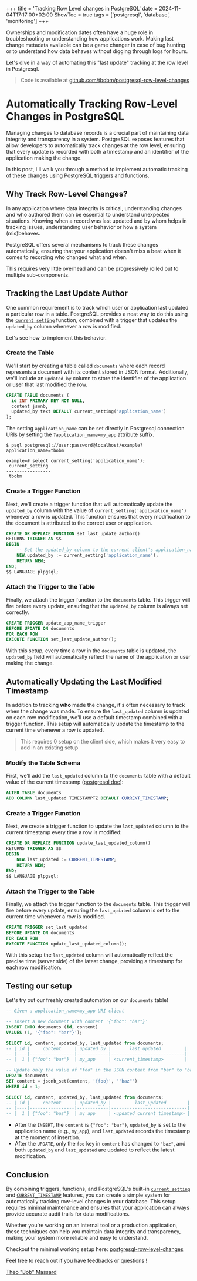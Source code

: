 +++
title = 'Tracking Row Level changes in PostgreSQL'
date = 2024-11-04T17:17:00+02:00
ShowToc = true
tags = ['postgresql', 'database', 'monitoring']
+++

Ownerships and modification dates often have a huge role in troubleshooting or understanding
how applications work. Making last change metadata available can be a game changer in case
of bug hunting or to understand how data behaves without digging through logs for hours.

Let's dive in a way of automating this "last update" tracking at the row level in Postgresql.

> Code is available at [github.com/tbobm/postgresql-row-level-changes][gh-repo]

# Automatically Tracking Row-Level Changes in PostgreSQL

Managing changes to database records is a crucial part of maintaining data integrity and transparency in a system.
PostgreSQL exposes features that allow developers to automatically track changes at the row level,
ensuring that every update is recorded with both a timestamp and an identifier of the application making the change.

In this post, I'll walk you through a method to implement automatic tracking
of these changes using PostgreSQL [triggers][trigger-doc] and functions.

[trigger-doc]: https://www.postgresql.org/docs/current/trigger-definition.html

## Why Track Row-Level Changes?

In any application where data integrity is critical, understanding changes and who authored
them can be essential to understand unexpected situations.
Knowing when a record was last updated and by whom helps in tracking issues,
understanding user behavior or how a system (mis)behaves.

PostgreSQL offers several mechanisms to track these changes automatically,
ensuring that your application doesn't miss a beat when it comes to recording who changed what and when.

This requires very little overhead and can be progressively rolled out to multiple sub-components.

## Tracking the Last Update Author

One common requirement is to track which user or application last updated a particular row in a table.
PostgreSQL provides a neat way to do this using the [`current_setting`][psql-settings] function,
combined with a trigger that updates the `updated_by` column whenever a row is modified.

Let's see how to implement this behavior.

[psql-settings]: https://www.postgresql.org/docs/current/functions-admin.html#FUNCTIONS-ADMIN-SET

### Create the Table

We'll start by creating a table called `documents` where each record represents a document with its
content stored in JSON format. Additionally, we'll include an `updated_by` column to store the
identifier of the application or user that last modified the row.

```sql
CREATE TABLE documents (
  id INT PRIMARY KEY NOT NULL,
  content jsonb,
  updated_by text DEFAULT current_setting('application_name')
);
```

The setting `application_name` can be set directly in Postgresql connection URIs by setting
the `?application_name=my_app` attribute suffix.

```console
$ psql postgresql://user:password@localhost/example?application_name=tbobm

example=# select current_setting('application_name');
 current_setting 
-----------------
 tbobm

```

### Create a Trigger Function

Next, we'll create a trigger function that will automatically update the `updated_by` column with
the value of `current_setting('application_name')` whenever a row is updated. This function ensures
that every modification to the document is attributed to the correct user or application.

```sql
CREATE OR REPLACE FUNCTION set_last_update_author()
RETURNS TRIGGER AS $$
BEGIN
    -- Set the updated_by column to the current client's application_name
    NEW.updated_by := current_setting('application_name');
    RETURN NEW;
END;
$$ LANGUAGE plpgsql;
```

### Attach the Trigger to the Table

Finally, we attach the trigger function to the `documents` table. This trigger will fire before
every update, ensuring that the `updated_by` column is always set correctly.

```sql
CREATE TRIGGER update_app_name_trigger
BEFORE UPDATE ON documents
FOR EACH ROW
EXECUTE FUNCTION set_last_update_author();
```

With this setup, every time a row in the `documents` table is updated, the `updated_by` field
will automatically reflect the name of the application or user making the change.

## Automatically Updating the Last Modified Timestamp

In addition to tracking **who** made the change, it's often necessary to track when the change was made.
To ensure the `last_updated` column is updated on each row modification, we'll use a default
timestamp combined with a trigger function. This setup will automatically update the timestamp
to the current time whenever a row is updated.

> This requires 0 setup on the client side, which makes it very easy to add in an existing setup

### Modify the Table Schema

First, we’ll add the `last_updated` column to the `documents` table with a default
value of the current timestamp ([postgresql doc][psql-timestamp]):

```sql
ALTER TABLE documents
ADD COLUMN last_updated TIMESTAMPTZ DEFAULT CURRENT_TIMESTAMP;
```

[psql-timestamp]: https://www.postgresql.org/docs/current/functions-datetime.html#FUNCTIONS-DATETIME-CURRENT

### Create a Trigger Function

Next, we create a trigger function to update the `last_updated` column to the current timestamp every time a row is modified:

```sql
CREATE OR REPLACE FUNCTION update_last_updated_column()
RETURNS TRIGGER AS $$
BEGIN
    NEW.last_updated := CURRENT_TIMESTAMP;
    RETURN NEW;
END;
$$ LANGUAGE plpgsql;
```

### Attach the Trigger to the Table

Finally, we attach the trigger function to the `documents` table. This trigger will fire before
every update, ensuring the `last_updated` column is set to the current time whenever a row is modified.

```sql
CREATE TRIGGER set_last_updated
BEFORE UPDATE ON documents
FOR EACH ROW
EXECUTE FUNCTION update_last_updated_column();
```

With this setup the `last_updated` column will automatically reflect the precise
time (server side) of the latest change, providing a timestamp for each row modification.

## Testing our setup

Let's try out our freshly created automation on our `documents` table!

```sql
-- Given a application_name=my_app URI client

-- Insert a new document with content '{"foo": "bar"}'
INSERT INTO documents (id, content)
VALUES (1, '{"foo": "bar"}');

SELECT id, content, updated_by, last_updated from documents;
-- | id |     content     | updated_by |       last_updated         |
-- |----|-----------------|------------|----------------------------|
-- |  1 | {"foo": "bar"}  | my_app     | <current_timestamp>        |

-- Update only the value of "foo" in the JSON content from "bar" to "baz"
UPDATE documents
SET content = jsonb_set(content, '{foo}', '"baz"')
WHERE id = 1;

SELECT id, content, updated_by, last_updated from documents;
-- | id |     content     | updated_by |         last_updated        |
-- |----|-----------------|------------|-----------------------------|
-- |  1 | {"foo": "baz"}  | my_app     | <updated_current_timestamp> |
```

- After the `INSERT`, the `content` is `{"foo": "bar"}`, `updated_by` is set to the application name (e.g., `my_app`), and `last_updated` records the timestamp at the moment of insertion.
- After the `UPDATE`, only the `foo` key in `content` has changed to `"baz"`, and both `updated_by` and `last_updated` are updated to reflect the latest modification.

## Conclusion

By combining triggers, functions, and PostgreSQL's built-in [`current_setting`][psql-settings]
and [`CURRENT_TIMESTAMP`][psql-timestamp] features, you can create a simple system for
automatically tracking row-level changes in your database. This setup requires minimal maintenance
and ensures that your application can always provide accurate audit trails for data modifications.

Whether you're working on an internal tool or a production application, these techniques
can help you maintain data integrity and transparency, making your system more reliable and easy to understand.

Checkout the minimal working setup here: [postgresql-row-level-changes][gh-repo]

[gh-repo]: https://github.com/tbobm/postgresql-row-level-changes

Feel free to reach out if you have feedbacks or questions !

[Theo "Bob" Massard][linkedin]

[linkedin]: https://linkedin.com/in/tbobm/
